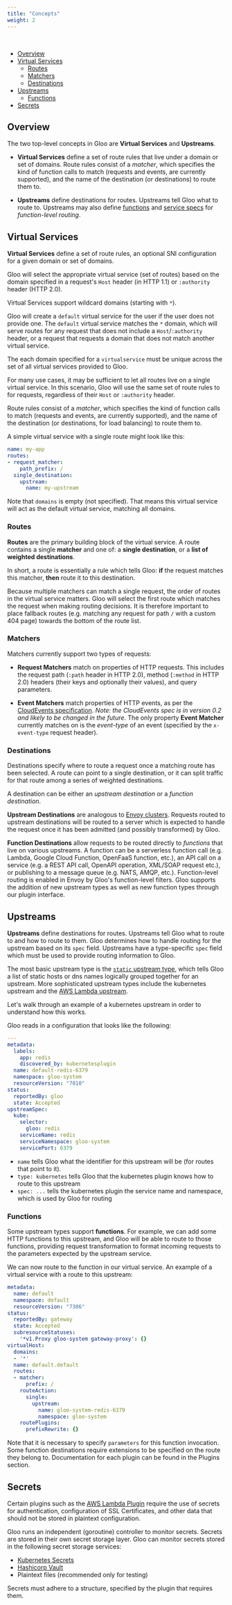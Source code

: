 ```yaml
---
title: "Concepts"
weight: 2
---
```


<br/>

* [Overview](#Overview)
* [Virtual Services](#virtual-services)
  * [Routes](#Routes)
  * [Matchers](#Matchers)
  * [Destinations](#Destinations)
* [Upstreams](#Upstreams)
  * [Functions](#Functions)
* [Secrets](#Secrets)

## Overview

The two top-level concepts in Gloo are **Virtual Services** and **Upstreams**.

* **Virtual Services** define a set of route rules that live under a domain or set of domains. Route rules consist
of a *matcher*, which specifies the kind of function calls to match (requests and events,  are currently supported),
and the name of the destination (or destinations) to route them to.

* **Upstreams** define destinations for routes. Upstreams tell Gloo what to route to. Upstreams may also define
[functions](../../v1/github.com/solo-io/gloo/projects/gloo/api/v1/plugins/aws/aws.proto.sk#LambdaFunctionSpec)
and [service specs](../../v1/github.com/solo-io/gloo/projects/gloo/api/v1/plugins/service_spec.proto.sk) for *function-level routing*.

<a name="Virtual Services"></a>

## Virtual Services

**Virtual Services** define a set of route rules, an optional SNI configuration for a given domain or set of domains.

Gloo will select the appropriate virtual service (set of routes) based on the domain specified in a request's `Host` header
(in HTTP 1.1) or `:authority` header (HTTP 2.0).

Virtual Services support wildcard domains (starting with `*`).

Gloo will create a `default` virtual service for the user if the user does not provide one. The `default` virtual service
matches the `*` domain, which will serve routes for any request that does not include a `Host`/`:authority` header,
or a request that requests a domain that does not match another virtual service.

The each domain specified for a `virtualservice` must be unique across the set of all virtual services provided to Gloo.

For many use cases, it may be sufficient to let all routes live on a single virtual service. In this scenario,
Gloo will use the same set of route rules to for requests, regardless of their `Host` or `:authority` header.

Route rules consist of a *matcher*, which specifies the kind of function calls to match (requests and events,
are currently supported), and the name of the destination (or destinations, for load balancing) to route them to.

A simple virtual service with a single route might look like this:

```yaml
name: my-app
routes:
- request_matcher:
    path_prefix: /
  single_destination:
    upstream:
      name: my-upstream
```

Note that `domains` is empty (not specified). That means this virtual service will act as the default virtual service, matching
all domains.

<a name="Routes"></a>

### Routes

**Routes** are the primary building block of the virtual service. A route contains a single **matcher** and one of: a
**single destination**, or a **list of weighted destinations**.

In short, a route is essentially a rule which tells Gloo: **if** the request matches this matcher, **then** route it to this
destination.

Because multiple matchers can match a single request, the order of routes in the virtual service matters. Gloo
will select the first route which matches the request when making routing decisions. It is therefore important to place
fallback routes (e.g. matching any request for path `/` with a custom 404 page) towards the bottom of the route list.

<a name="Matchers"></a>

### Matchers

Matchers currently support two types of requests:

* **Request Matchers** match on properties of HTTP requests. This includes the request path (`:path` header in HTTP 2.0),
method (`:method` in HTTP 2.0) headers (their keys and optionally their values), and query parameters.

* **Event Matchers** match properties of HTTP events, as per the [CloudEvents specification](https://github.com/cloudevents/spec/blob/master/spec.md).
*Note: the CloudEvents spec is in version 0.2 and likely to be changed in the future*. The only property **Event Matcher**
currently matches on is the *event-type* of an event (specified by the `x-event-type` request header).

<a name="Destinations"></a>

### Destinations

Destinations specify where to route a request once a matching route has been selected. A route can point to a single
destination, or it can split traffic for that route among a series of weighted destinations.

A destination can be either an *upstream destination* or a *function destination*.

**Upstream Destinations** are analogous to [Envoy clusters](https://www.envoyproxy.io/docs/envoy/latest/api-v1/cluster_manager/cluster.html?highlight=cluster).
Requests routed to upstream destinations will be routed to a server which is expected to handle the request once it
has been admitted (and possibly transformed) by Gloo.

**Function Destinations** allow requests to be routed directly to *functions* that live on various upstreams. A function
can be a serverless function call (e.g. Lambda, Google Cloud Function, OpenFaaS function, etc.), an API call on a service
(e.g. a REST API call, OpenAPI operation, XML/SOAP request etc.), or publishing to a message queue (e.g. NATS, AMQP, etc.).
Function-level routing is enabled in Envoy by Gloo's function-level filters. Gloo supports the addition of new upstream
types as well as new function types through our plugin interface.

<a name="Upstreams"></a>

## Upstreams

**Upstreams** define destinations for routes. Upstreams tell Gloo what to route to and how to route to them. Gloo determines
how to handle routing for the upstream based on its `spec` field. Upstreams have a type-specific `spec` field which must 
be used to provide routing information to Gloo.

The most basic upstream type is the [`static` upstream type](../../v1/github.com/solo-io/gloo/projects/gloo/api/v1/plugins/static/static.proto.sk), which tells Gloo
a list of static hosts or dns names logically grouped together for an upstream. More sophisticated upstream types
include the kubernetes upstream and the [AWS Lambda upstream](../../v1/github.com/solo-io/gloo/projects/gloo/api/v1/plugins/aws/aws.proto.sk).

Let's walk through an example of a kubernetes upstream in order to understand how this works.

Gloo reads in a configuration that looks like the following:

```yaml
---
metadata:
  labels:
    app: redis
    discovered_by: kubernetesplugin
  name: default-redis-6379
  namespace: gloo-system
  resourceVersion: "7010"
status:
  reportedBy: gloo
  state: Accepted
upstreamSpec:
  kube:
    selector:
      gloo: redis
    serviceName: redis
    serviceNamespace: gloo-system
    servicePort: 6379
```

* `name` tells Gloo what the identifier for this upstream will be (for routes that point to it).
* `type: kubernetes` tells Gloo that the kubernetes plugin knows how to route to this upstream
* `spec: ...` tells the kubernetes plugin the service name and namespace, which is used by Gloo for routing  

<a name="Functions"></a>

### Functions

Some upstream types support **functions**. For example, we can add some HTTP functions to this upstream, and
Gloo will be able to route to those functions, providing request transformation to format incoming requests to the
parameters expected by the upstream service.

We can now route to the function in our virtual service. An example of a virtual service with a route to this upstream:

```yaml
metadata:
  name: default
  namespace: default
  resourceVersion: "7306"
status:
  reportedBy: gateway
  state: Accepted
  subresourceStatuses:
    '*v1.Proxy gloo-system gateway-proxy': {}
virtualHost:
  domains:
  - '*'
  name: default.default
  routes:
  - matcher:
      prefix: /
    routeAction:
      single:
        upstream:
          name: gloo-system-redis-6379
          namespace: gloo-system
    routePlugins:
      prefixRewrite: {}
```

Note that it is necessary to specify `parameters` for this function invocation. Some function destinations
require extensions to be specified on the route they belong to. Documentation for each plugin can be found in the Plugins
section.

<a name="Secrets"></a>

## Secrets

Certain plugins such as the [AWS Lambda Plugin](../../v1/github.com/solo-io/gloo/projects/gloo/api/v1/plugins/aws/aws.proto.sk) require the use of secrets for authentication,
configuration of SSL Certificates, and other data that should not be stored in plaintext configuration.

Gloo runs an independent (goroutine) controller to monitor secrets. Secrets are stored in their own secret storage layer.
Gloo can monitor secrets stored in the following secret storage services:

* [Kubernetes Secrets](https://kubernetes.io/docs/concepts/configuration/secret/)
* [Hashicorp Vault](https://www.vaultproject.io)
* Plaintext files (recommended only for testing)

Secrets must adhere to a structure, specified by the plugin that requires them.